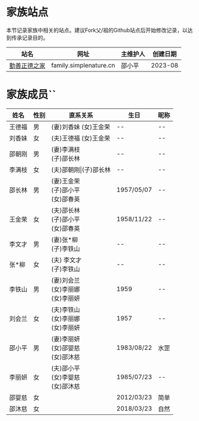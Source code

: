 # 家族站点

本节记录家族中相关的站点。建议Fork父/祖的Github站点后开始修改记录，以达到传承记录目的。


| 站名 | 网址 | 主维护人 | 创建日期 |
| --- | --- | -- | -- |
| [勤善正德之家](https://github.com/shaoxp/family) | family.simplenature.cn | 邵小平 | 2023-08 |

# 家族成员``

| 姓名 | 性别 | 直系关系 | 生日 | 昵称 |
| --- | --- | -- | -- | -- |
| 王德福 | 男 | (妻)刘香妹&#10;(女)王金荣 | -- | -- |
| 刘香妹 | 女 | (夫)王德福&#x000A;(女)王金荣 | -- | -- |
| 邵朝刚 | 男 | (妻)李满枝<br>(子)邵长林 | -- | -- |
| 李满枝 | 女 | (夫)邵朝刚\|(子)邵长林 | -- | -- |
| 邵长林 | 男 | (妻)王金荣<br>(子)邵小平<br>(女)邵春英 | 1957/05/07 | -- |
| 王金荣 | 女 | (夫)邵长林<br>(子)邵小平<br>(女)邵春英 | 1958/11/22 | -- |
| 李文才 | 男 | (妻)张*柳<br>(子)李铁山 | -- | -- |
| 张*柳 | 女 | (夫) 李文才<br>(子)李铁山 | -- | -- |
| 李铁山 | 男 | (妻)刘会兰<br>(女)李丽娜<br>(女)李丽妍 | 1959 | -- |
| 刘会兰 | 女 | (夫)李铁山<br>(女)李丽娜<br>(女)李丽妍 | 1957 | -- |
| 邵小平 | 男 | (妻)李丽妍<br>(女)邵婴慈<br>(女)邵沐慈 | 1983/08/22 | 水罡 |
| 李丽妍 | 女 | (夫)邵小平<br>(女)李婴慈<br>(女)邵沐慈 | 1985/07/23 | -- |
| 邵婴慈 | 女 |  | 2012/03/23 | 简单 |
| 邵沐慈 | 女 |  | 2018/03/23 | 自然 |